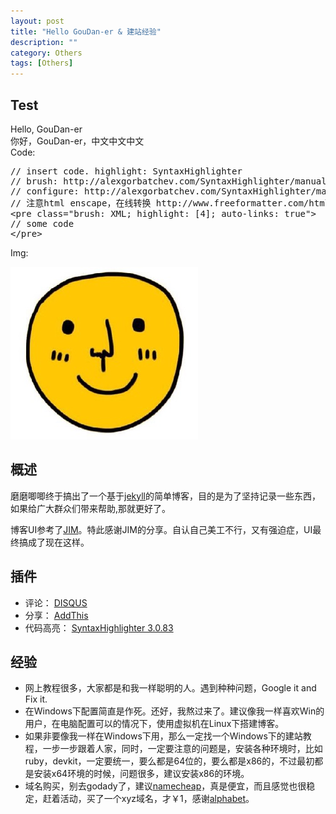 ```yaml
---
layout: post
title: "Hello GouDan-er & 建站经验"
description: ""
category: Others
tags: [Others]
---
```


## Test

Hello, GouDan-er  
你好，GouDan-er，中文中文中文  
Code:
<pre class="brush: xml;highlight: [4]; auto-links: true;" id="simplecode">
// insert code. highlight: SyntaxHighlighter
// brush: http://alexgorbatchev.com/SyntaxHighlighter/manual/brushes/
// configure: http://alexgorbatchev.com/SyntaxHighlighter/manual/configuration/
// 注意html enscape，在线转换 http://www.freeformatter.com/html-escape.html
&lt;pre class=&quot;brush: XML; highlight: [4]; auto-links: true&quot;&gt;
// some code
&lt;/pre&gt;
</pre>
Img:

![Little Smile Face](/media/images/littlesmileface.jpeg)

## 概述

磨磨唧唧终于搞出了一个基于[jekyll](https://en.wikipedia.org/wiki/Jekyll_%28software%29)的简单博客，目的是为了坚持记录一些东西，如果给广大群众们带来帮助,那就更好了。

博客UI参考了[JIM](http://blog.sevenche.com/)。特此感谢JIM的分享。自认自己美工不行，又有强迫症，UI最终搞成了现在这样。

## 插件
- 评论： [DISQUS](https://disqus.com/)
- 分享： [AddThis](http://www.addthis.com/)
- 代码高亮： [SyntaxHighlighter 3.0.83](http://alexgorbatchev.com/SyntaxHighlighter/)

## 经验
* 网上教程很多，大家都是和我一样聪明的人。遇到种种问题，Google it and Fix it.
* 在Windows下配置简直是作死。还好，我熬过来了。建议像我一样喜欢Win的用户，在电脑配置可以的情况下，使用虚拟机在Linux下搭建博客。
* 如果非要像我一样在Windows下用，那么一定找一个Windows下的建站教程，一步一步跟着人家，同时，一定要注意的问题是，安装各种环境时，比如ruby，devkit，一定要统一，要么都是64位的，要么都是x86的，不过最初都是安装x64环境的时候，问题很多，建议安装x86的环境。
* 域名购买，别去godady了，建议[namecheap](https://www.namecheap.com/)，真是便宜，而且感觉也很稳定，赶着活动，买了一个xyz域名，才￥1，感谢[alphabet](https://abc.xyz/)。

 <!-- SyntaxHightligher -->
<script src="/media/syntaxhighlighter/scripts/shCore.js"></script>
<script src="/media/syntaxhighlighter/scripts/shBrushXml.js"></script>
<script>
	SyntaxHighlighter.all()
</script>
